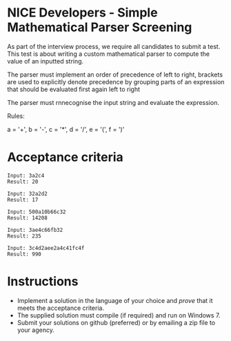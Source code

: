 NICE Developers - Simple Mathematical Parser Screening
===================

As part of the interview process, we require all candidates to submit a test. This test is about writing a custom mathematical parser to compute the value of an inputted string.

The parser must implement an order of precedence of left to right, brackets are used to explicitly denote precedence by grouping parts of an expression that should be evaluated first again left to right

The parser must rnnecognise the input string and evaluate the expression.

Rules:

a = '+', b = '-', c = '*', d = '/', e = '(', f = ')'

# Acceptance criteria

```
Input: 3a2c4
Result: 20

Input: 32a2d2
Result: 17

Input: 500a10b66c32
Result: 14208

Input: 3ae4c66fb32
Result: 235

Input: 3c4d2aee2a4c41fc4f
Result: 990

```

# Instructions

* Implement a solution in the language of your choice and _prove_ that it meets the acceptance criteria.
* The supplied solution must compile (if required) and run on Windows 7.
* Submit your solutions on github (preferred) or by emailing a zip file to your agency.

